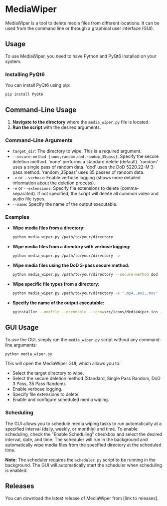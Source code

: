 # MediaWiper

MediaWiper is a tool to delete media files from different locations. It can be used from the command line or through a graphical user interface (GUI).

## Usage

To use MediaWiper, you need to have Python and PyQt6 installed on your system.

### Installing PyQt6

You can install PyQt6 using pip:

```bash
pip install PyQt6
```

## Command-Line Usage

1.  **Navigate to the directory** where the `media_wiper.py` file is located.
2.  **Run the script** with the desired arguments.

### Command-Line Arguments

*   `target_dir`:  The directory to wipe. This is a required argument.
*   `--secure-method {none,random,dod,random_35pass}`: Specify the secure deletion method. 'none' performs a standard delete (default). 'random' uses a single pass of random data. 'dod' uses the DoD 5220.22-M 3-pass method. 'random_35pass' uses 35 passes of random data.
*   `-v` or `--verbose`:  Enable verbose logging (shows more detailed information about the deletion process).
*   `-e` or `--extensions`:  Specify file extensions to delete (comma-separated). If not specified, the script will delete all common video and audio file types.
*   `--name`: Specify the name of the output executable.

### Examples

*   **Wipe media files from a directory:**

    ```bash
    python media_wiper.py /path/to/your/directory
    ```

*   **Wipe media files from a directory with verbose logging:**

    ```bash
    python media_wiper.py /path/to/your/directory -v
    ```

*   **Wipe media files using the DoD 3-pass secure method:**

    ```bash
    python media_wiper.py /path/to/your/directory --secure-method dod
    ```

*   **Wipe specific file types from a directory:**

    ```bash
    python media_wiper.py /path/to/your/directory -e ".mp4,.avi,.mov"
    ```

*   **Specify the name of the output executable:**

    ```bash
    pyinstaller --onefile --noconsole --icon=src/icons/MediaWiper.ico --version-file=src/version.txt --name MediaWiperApp src/code/media_wiper.py
    ```

## GUI Usage

To use the GUI, simply run the `media_wiper.py` script without any command-line arguments:

```bash
python media_wiper.py
```

This will open the MediaWiper GUI, which allows you to:

*   Select the target directory to wipe.
*   Select the secure deletion method (Standard, Single Pass Random, DoD 3 Pass, 35 Pass Random).
*   Enable verbose logging.
*   Specify file extensions to delete.
*   Enable and configure scheduled media wiping.

### Scheduling

The GUI allows you to schedule media wiping tasks to run automatically at a specified interval (daily, weekly, or monthly) and time. To enable scheduling, check the "Enable Scheduling" checkbox and select the desired interval, date, and time. The scheduler will run in the background and automatically wipe media files from the specified directory at the scheduled time.

**Note:** The scheduler requires the `scheduler.py` script to be running in the background. The GUI will automatically start the scheduler when scheduling is enabled.

## Releases

You can download the latest release of MediaWiper from [link to releases].
